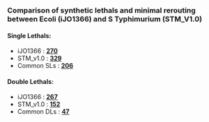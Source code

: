 ### Comparison of synthetic lethals and minimal rerouting between Ecoli (iJO1366) and S Typhimurium (STM_V1.0)

#### Single Lethals: 
* iJO1366 : [**270**](https://github.com/RamanLab/minRerouting/blob/master/iJO-STM/Jsl_iJO) 
* STM_v1.0 : [**329**](https://github.com/RamanLab/minRerouting/blob/master/iJO-STM/Jsl_STM)
* Common SLs : [**206**](https://github.com/RamanLab/minRerouting/blob/master/iJO-STM/CommonJsl)

#### Double Lethals: 
* iJO1366 : [**267**](https://github.com/RamanLab/minRerouting/blob/master/iJO-STM/Jdl_iJO)  
* STM_v1.0 : [**152**](https://github.com/RamanLab/minRerouting/blob/master/iJO-STM/Jdl_STM) 
* Common DLs : [**47**](https://github.com/RamanLab/minRerouting/blob/master/iJO-STM/CommonJdl) 

